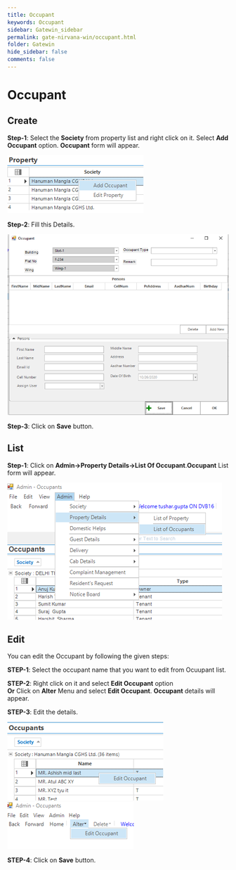 ```yaml
---
title: Occupant
keywords: Occupant
sidebar: Gatewin_sidebar
permalink: gate-nirvana-win/occupant.html
folder: Gatewin
hide_sidebar: false
comments: false
---
```


# Occupant

## Create

**Step-1**: Select the **Society** from property list and right click on it. Select **Add Occupant** option. **Occupant** form will appear.

![](/images/OccupantCreateSelectMenuwin.png)

**Step-2**: Fill this Details.

![](/images/OccupantCreateSelectFormwin.png)

**Step-3**: Click on **Save** button.


## List


**Step-1**:  Click on **Admin->Property Details->List Of Occupant**.**Occupant** List form will appear.

![](/images/AOccupantListwin.png)



## Edit


You can edit the Occupant by following the given steps:

**STEP-1**: Select the occupant name that you want to edit from Ocuupant list.

**STEP-2**: Right click on it and select **Edit Occupant** option                             
                                   **Or**
       Click on **Alter** Menu and select **Edit Occupant**. **Occupant** details will appear.

**STEP-3**: Edit the details.


![](/images/OccupantEditwin.png)
![](/images/OccupantEdit1win.png)

**STEP-4**: Click on **Save** button.
